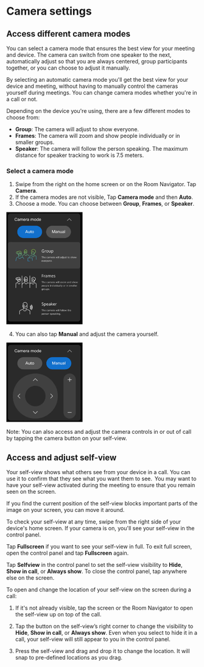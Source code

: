 # Camera settings

## Access different camera modes

You can select a camera mode that ensures the best view for your meeting and device. The camera can switch from one speaker to the next, automatically adjust so that you are always centered, group participants together, or you can choose to adjust it manually. 

By selecting an automatic camera mode you'll get the best view for your device and meeting, without having to manually control the cameras yourself during meetings. You can change camera modes whether you're in a call or not. 

Depending on the device you're using, there are a few different modes to choose from:


* **Group**: The camera will adjust to show everyone. 
* **Frames**: The camera will zoom and show people individually or in smaller groups. 
*	**Speaker**: The camera will follow the person speaking. The maximum distance for speaker tracking to work is 7.5 meters.

### Select a camera mode

1.	Swipe from the right on the home screen or on the Room Navigator. Tap **Camera**. 
2.	If the camera modes are not visible, Tap **Camera mode** and then **Auto**. 
3.	Choose a mode. You can choose between **Group**, **Frames**, or **Speaker**.

<img src="/doc/images/MTR/CameraModeAuto.png" style="width: 200px" />

4.	You can also tap **Manual** and adjust the camera yourself.

<img src="/doc/images/MTR/CameraModeManual.png" style="width: 200px" />

Note: You can also access and adjust the camera controls in or out of call by tapping the camera button on your self-view.


## Access and adjust self-view 

Your self-view shows what others see from your device in a call. You can use it to confirm that they see what you want them to see.  
You may want to have your self-view activated during the meeting to ensure that you remain seen on the screen. 

If you find the current position of the self-view blocks important parts of the image on your screen, you can move it around.  

To check your self-view at any time, swipe from the right side of your device's home screen. If your camera is on, you'll see your self-view in the control panel. 

Tap **Fullscreen** if you want to see your self-view in full. To exit full screen, open the control panel and tap **Fullscreen** again.   

Tap **Selfview** in the control panel to set the self-view visibility to **Hide**, **Show in call**, or **Always show**. To close the control panel, tap anywhere else on the screen.   

To open and change the location of your self-view on the screen during a call:  

1. If it's not already visible, tap the screen or the Room Navigator to open the self-view up on top of the call.   

2. Tap the button on the self-view’s right corner to change the visibility to **Hide**, **Show in call**, or **Always show**. Even when you select to hide it in a call, your self-view will still appear to you in the control panel.  

3. Press the self-view and drag and drop it to change the location. It will snap to pre-defined locations as you drag.  
